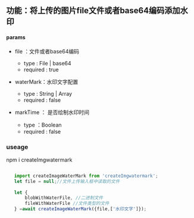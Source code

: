 
## 功能：将上传的图片file文件或者base64编码添加水印

#### params
* file ：文件或者base64编码
  * type : File | base64
  * required : true
  
* waterMark：水印文字配置
  * type : String | Array
  * required : false
  
* markTime ： 是否绘制水印时间
  * type ：Boolean
  * required : false
   
### useage

npm i createImgwatermark


``` javascript

   import createImageWaterMark from 'createImgwatermark';
   let file = null;//文件上传输入框中读取的文件
   
   let {
       blobWithWaterFile, //二进制文件
       fileWithWaterFile //文件类型的文件
   } =await createImageWaterMark({file,['水印文字']});
   
```



